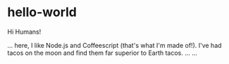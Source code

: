 # hello-world

Hi Humans!

... here, I like Node.js and Coffeescript (that's what I'm made of!).
I've had tacos on the moon and find them far superior to Earth tacos.
...
...
